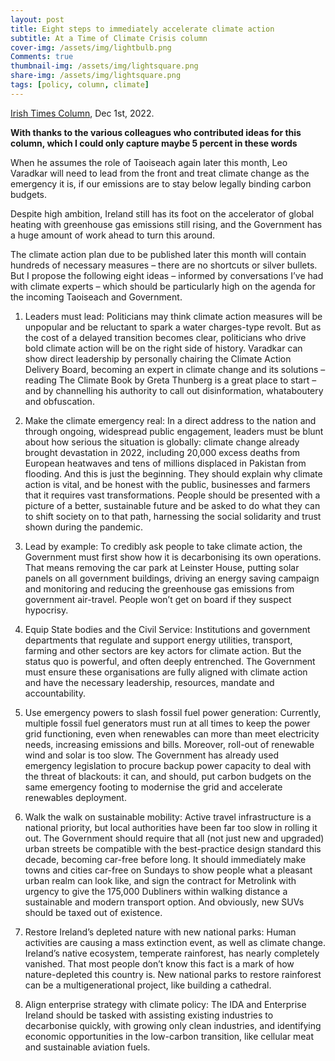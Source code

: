 ```yaml
---
layout: post
title: Eight steps to immediately accelerate climate action
subtitle: At a Time of Climate Crisis column
cover-img: /assets/img/lightbulb.png
Comments: true
thumbnail-img: /assets/img/lightsquare.png
share-img: /assets/img/lightsquare.png
tags: [policy, column, climate]
---
```


[Irish Times Column](https://www.irishtimes.com/environment/climate-crisis/2022/12/01/8-steps-to-immediately-accelerate-climate-action/), Dec 1st, 2022.

**With thanks to the various colleagues who contributed ideas for this column, which I could only capture maybe 5 percent in these words**

When he assumes the role of Taoiseach again later this month, Leo Varadkar will need to lead from the front and treat climate change as the emergency it is, if our emissions are to stay below legally binding carbon budgets.

Despite high ambition, Ireland still has its foot on the accelerator of global heating with greenhouse gas emissions still rising, and the Government has a huge amount of work ahead to turn this around.

The climate action plan due to be published later this month will contain hundreds of necessary measures – there are no shortcuts or silver bullets. But I propose the following eight ideas – informed by conversations I’ve had with climate experts – which should be particularly high on the agenda for the incoming Taoiseach and Government.

1. Leaders must lead: Politicians may think climate action measures will be unpopular and be reluctant to spark a water charges-type revolt. But as the cost of a delayed transition becomes clear, politicians who drive bold climate action will be on the right side of history. Varadkar can show direct leadership by personally chairing the Climate Action Delivery Board, becoming an expert in climate change and its solutions – reading The Climate Book by Greta Thunberg is a great place to start – and by channelling his authority to call out disinformation, whataboutery and obfuscation.

2. Make the climate emergency real: In a direct address to the nation and through ongoing, widespread public engagement, leaders must be blunt about how serious the situation is globally: climate change already brought devastation in 2022, including 20,000 excess deaths from European heatwaves and tens of millions displaced in Pakistan from flooding. And this is just the beginning. They should explain why climate action is vital, and be honest with the public, businesses and farmers that it requires vast transformations. People should be presented with a picture of a better, sustainable future and be asked to do what they can to shift society on to that path, harnessing the social solidarity and trust shown during the pandemic.

3. Lead by example: To credibly ask people to take climate action, the Government must first show how it is decarbonising its own operations. That means removing the car park at Leinster House, putting solar panels on all government buildings, driving an energy saving campaign and monitoring and reducing the greenhouse gas emissions from government air-travel. People won’t get on board if they suspect hypocrisy.

4. Equip State bodies and the Civil Service: Institutions and government departments that regulate and support energy utilities, transport, farming and other sectors are key actors for climate action. But the status quo is powerful, and often deeply entrenched. The Government must ensure these organisations are fully aligned with climate action and have the necessary leadership, resources, mandate and accountability.

5. Use emergency powers to slash fossil fuel power generation: Currently, multiple fossil fuel generators must run at all times to keep the power grid functioning, even when renewables can more than meet electricity needs, increasing emissions and bills. Moreover, roll-out of renewable wind and solar is too slow. The Government has already used emergency legislation to procure backup power capacity to deal with the threat of blackouts: it can, and should, put carbon budgets on the same emergency footing to modernise the grid and accelerate renewables deployment.

6. Walk the walk on sustainable mobility: Active travel infrastructure is a national priority, but local authorities have been far too slow in rolling it out. The Government should require that all (not just new and upgraded) urban streets be compatible with the best-practice design standard this decade, becoming car-free before long. It should immediately make towns and cities car-free on Sundays to show people what a pleasant urban realm can look like, and sign the contract for Metrolink with urgency to give the 175,000 Dubliners within walking distance a sustainable and modern transport option. And obviously, new SUVs should be taxed out of existence.

7. Restore Ireland’s depleted nature with new national parks: Human activities are causing a mass extinction event, as well as climate change. Ireland’s native ecosystem, temperate rainforest, has nearly completely vanished. That most people don’t know this fact is a mark of how nature-depleted this country is. New national parks to restore rainforest can be a multigenerational project, like building a cathedral.

8. Align enterprise strategy with climate policy: The IDA and Enterprise Ireland should be tasked with assisting existing industries to decarbonise quickly, with growing only clean industries, and identifying economic opportunities in the low-carbon transition, like cellular meat and sustainable aviation fuels.
